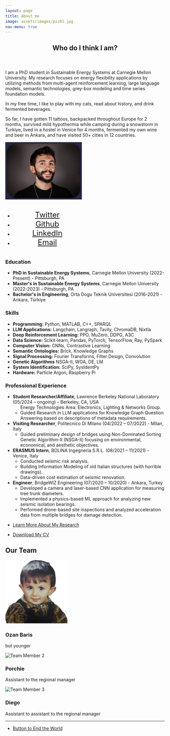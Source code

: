 ```yaml
---
layout: page
title: About me
image: assets/images/pic01.jpg
nav-menu: true
---
```


<!-- Main -->
<div id="main" class="alt">

<!-- One -->
<section id="one">
    <div class="inner">
        <header class="major">
            <h1>Who do I think I am?</h1>
        </header>
        <div class="row">
            <div class="6u 12u$(small)">
                <!-- Content -->
		<p>I am a PhD student in Sustainable Energy Systems at Carnegie Mellon University. My research focuses on energy flexibility applications by utilizing methods from multi-agent reinforcement learning, large language models, semantic technologies, grey-box modeling and time series foundation models.</p>
		<p>In my free time, I like to play with my cats, read about history, and drink fermented beverages.</p>
		<p>So far, I have gotten 11 tattoos, backpacked throughout Europe for 2 months, survived mild hypothermia while camping during a snowstorm in Turkiye, lived in a hostel in Venice for 4 months, fermented my own wine and beer in Ankara, and have visited 50+ cities in 12 countries.</p>
                <!-- Additional content here -->
        </div>
        <div class="6u$ 12u$(small)" style="width: 100%; max-width: calc(50% - 10px); display: flex; flex-direction: column; align-items: flex-end;">
            <!-- Place your image here -->
            <img src="assets/images/directory_pic1.png" alt="A descriptive alternative text" style="width: 600px; height: auto; margin-bottom: 20px;">
            <!-- Social Icons -->
	    <div style="width: 100%; text-align: center;">
	        <ul class="icons">
	        <li><a href="https://twitter.com/ozanbarism" class="icon fa-twitter" style="font-size: 24px; padding: 10px 20px;"><span class="label">Twitter</span></a></li>
	        <li><a href="https://github.com/ozanbarism" class="icon fa-github" style="font-size: 24px; padding: 10px 20px;"><span class="label">Github</span></a></li>
	        <li><a href="https://www.linkedin.com/in/ozanbarismulayim" class="icon fa-linkedin" style="font-size: 24px; padding: 10px 20px;"><span class="label">LinkedIn</span></a></li>
	        <li><a href="mailto:omulayim@andrew.cmu.edu" class="icon fa-envelope" style="font-size: 24px; padding: 10px 20px;"><span class="label">Email</span></a></li>
	    </ul>
	</div>
        </div>
<div class="row">
	<div class="6u 12u$(small)">
	    <h3>Education</h3>
	    <ul>
		    <li><strong>PhD in Sustainable Energy Systems</strong>, Carnegie Mellon University (2022-Present) - Pittsburgh, PA</li>
		    <li><strong>Master's in Sustainable Energy Systems</strong>, Carnegie Mellon University (2022-2023) - Pittsburgh, PA</li>
		    <li><strong>Bachelor's in Engineering</strong>, Orta Dogu Teknik Universitesi (2016-2021) - Ankara, Türkiye</li>
	        <!-- Add more <li> elements for each institution you attended -->
	    </ul>
	</div>
	<div class="6u$ 12u$(small)">
		<h3>Skills</h3>
		<ul>
		    <li><strong>Programming:</strong> Python, MATLAB, C++, SPARQL</li>
		    <li><strong>LLM Applications:</strong> Langchain, Langraph, Tavily, ChromaDB, Nixtla</li>
		    <li><strong>Deep Reinforcement Learning:</strong> PPO, MuZero, DDPG, A3C</li>
		    <li><strong>Data Science:</strong> Scikit-learn, Pandas, PyTorch, TensorFlow, Ray, PySpark</li>
		    <li><strong>Computer Vision:</strong> CNNs, Contrastive Learning</li>
		    <li><strong>Semantic Ontologies:</strong> Brick, Knowledge Graphs</li>
		    <li><strong>Signal Processing:</strong> Fourier Transforms, Filter Design, Convolution</li>
		    <li><strong>Genetic Algorithms</strong> NSGA-II, WOA, DE, LM </li>
		    <li><strong>System Identification:</strong> SciPy, SysIdentPy</li>
		    <li><strong>Hardware:</strong> Particle Argon, Raspberry Pi</li>
		</ul>
	</div>
	<!-- Break -->
	<div class="12u 12u$(medium)">
		<h3>Professional Experience</h3>
		<ul>
		    <li><strong>Student Researcher/Affiliate</strong>, Lawrence Berkeley National Laboratory (05/2024 – ongoing) - Berkeley, CA, USA
		        <ul>
		            Energy Technologies Area: Electronics, Lighting & Networks Group.
			    <li> Guided Research in LLM applications for Knowledge Graph Question Answering based on descriptions of metadata requirements. </li>
		        </ul>
		    </li>
		    <li><strong>Visiting Researcher</strong>, Politecnico Di Milano (04/2022 – 07/2022) - Milan, Italy
		        <ul>
		            <li>Guided preliminary design of bridges using Non-Dominated Sorting Genetic Algorithm-II (NSGA-II) focusing on environmental, economical, and aesthetic objectives.</li>
		        </ul>
		    </li>
			<li><strong>ERASMUS Intern</strong>, BOLINA Ingegneria S.R.L. (08/2021 – 11/2021) - Venice, Italy
			    <ul>
				<li>Conducted seismic risk analysis.</li>
				<li>Building Information Modeling of old Italian structures (with horrible drawings).</li>
				<li>Data-driven cost estimation of seismic renovation.</li>
			    </ul>
		    </li>
		    <li><strong>Engineer</strong>, BridgeWIZ Engineering (07/2020 – 10/2020) - Ankara, Turkey
		        <ul>
		            <li>Developed a camera and laser-based CNN application for measuring tree trunk diameters.</li>
		            <li>Implemented a physics-based ML approach for analyzing new seismic isolation bearings.</li>
		            <li>Performed drone-based site inspections and analyzed acceleration data from multiple bridges for damage detection.</li>
		        </ul>
		    </li>
		</ul>
	</div>
</div>

<!-- Button to detailed Research page -->
<ul class="actions">
    <li><a href="https://www.ozanbaris.org/2-generic.html" class="button">Learn More About My Research</a></li>
</ul>
<ul class="actions">
    <li><a href="assets/images/Ozan-Baris-Mulayim-CV.pdf" class="button" download><i class="fa fa-download"></i> Download My CV</a></li>
</ul>




<section id="team">
    <h2>Our Team</h2>
    <div class="row">
        <div class="4u 12u$(small)">
            <img src="assets/images/me.png" alt="Team Member 1" style="height: 200px; width: auto; object-fit: cover;">
            <h3>Ozan Baris</h3>
            <p>but younger</p>
        </div>
        <div class="4u 12u$(small)">
            <img src="assets/images/porchie.png" alt="Team Member 2" style="height: 200px; width: auto; object-fit: cover;">
            <h3>Porchie</h3>
            <p>Assistant to the regional manager</p>
        </div>
        <div class="4u$ 12u$(small)">
            <img src="assets/images/diego.png" alt="Team Member 3" style="height: 200px; width: auto; object-fit: cover;">
            <h3>Diego</h3>
            <p>Assistant to assistant to the regional manager</p>
        </div>
    </div>
</section>

<hr class="major" />
<ul class="actions">
    <li><a href="#" class="button special" id="endWorldButton">Button to End the World</a></li>
</ul>
<div id="message"></div>

<script>
document.getElementById("endWorldButton").addEventListener("click", function(event) {
    event.preventDefault(); // Prevents the default action of the anchor tag
    document.getElementById("message").innerText = "The process started. Estimated remaining time: 153 years.";
});
</script>

</div>
